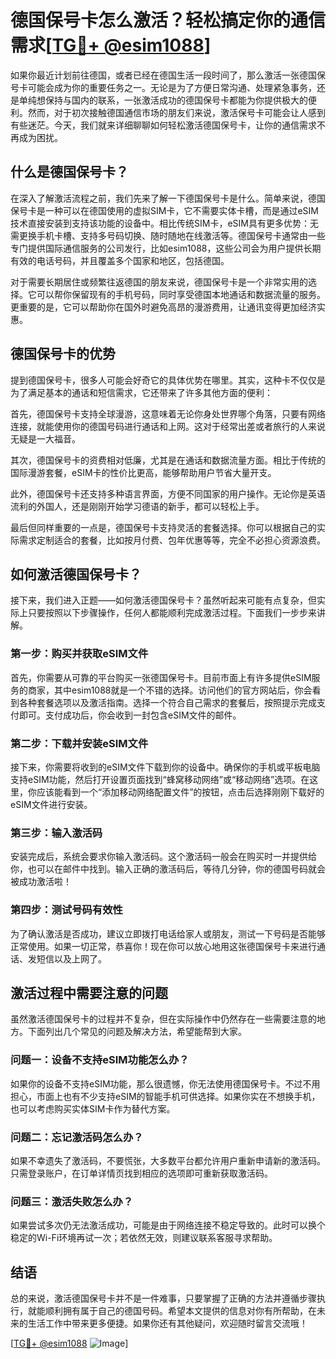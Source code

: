 # 德国保号卡怎么激活？轻松搞定你的通信需求[[TG💪+ @esim1088](https://t.me/s/esim1088)]

如果你最近计划前往德国，或者已经在德国生活一段时间了，那么激活一张德国保号卡可能会成为你的重要任务之一。无论是为了方便日常沟通、处理紧急事务，还是单纯想保持与国内的联系，一张激活成功的德国保号卡都能为你提供极大的便利。然而，对于初次接触德国通信市场的朋友们来说，激活保号卡可能会让人感到有些迷茫。今天，我们就来详细聊聊如何轻松激活德国保号卡，让你的通信需求不再成为困扰。

## 什么是德国保号卡？

在深入了解激活流程之前，我们先来了解一下德国保号卡是什么。简单来说，德国保号卡是一种可以在德国使用的虚拟SIM卡，它不需要实体卡槽，而是通过eSIM技术直接安装到支持该功能的设备中。相比传统SIM卡，eSIM具有更多优势：无需更换手机卡槽、支持多号码切换、随时随地在线激活等。德国保号卡通常由一些专门提供国际通信服务的公司发行，比如esim1088，这些公司会为用户提供长期有效的电话号码，并且覆盖多个国家和地区，包括德国。

对于需要长期居住或频繁往返德国的朋友来说，德国保号卡是一个非常实用的选择。它可以帮你保留现有的手机号码，同时享受德国本地通话和数据流量的服务。更重要的是，它可以帮助你在国外时避免高昂的漫游费用，让通讯变得更加经济实惠。

## 德国保号卡的优势

提到德国保号卡，很多人可能会好奇它的具体优势在哪里。其实，这种卡不仅仅是为了满足基本的通话和短信需求，它还带来了许多其他方面的便利：

首先，德国保号卡支持全球漫游，这意味着无论你身处世界哪个角落，只要有网络连接，就能使用你的德国号码进行通话和上网。这对于经常出差或者旅行的人来说无疑是一大福音。

其次，德国保号卡的资费相对低廉，尤其是在通话和数据流量方面。相比于传统的国际漫游套餐，eSIM卡的性价比更高，能够帮助用户节省大量开支。

此外，德国保号卡还支持多种语言界面，方便不同国家的用户操作。无论你是英语流利的外国人，还是刚刚开始学习德语的新手，都可以轻松上手。

最后但同样重要的一点是，德国保号卡支持灵活的套餐选择。你可以根据自己的实际需求定制适合的套餐，比如按月付费、包年优惠等等，完全不必担心资源浪费。

## 如何激活德国保号卡？

接下来，我们进入正题——如何激活德国保号卡？虽然听起来可能有点复杂，但实际上只要按照以下步骤操作，任何人都能顺利完成激活过程。下面我们一步步来讲解。

### 第一步：购买并获取eSIM文件

首先，你需要从可靠的平台购买一张德国保号卡。目前市面上有许多提供eSIM服务的商家，其中esim1088就是一个不错的选择。访问他们的官方网站后，你会看到各种套餐选项以及激活指南。选择一个符合自己需求的套餐后，按照提示完成支付即可。支付成功后，你会收到一封包含eSIM文件的邮件。

### 第二步：下载并安装eSIM文件

接下来，你需要将收到的eSIM文件下载到你的设备中。确保你的手机或平板电脑支持eSIM功能，然后打开设置页面找到“蜂窝移动网络”或“移动网络”选项。在这里，你应该能看到一个“添加移动网络配置文件”的按钮，点击后选择刚刚下载好的eSIM文件进行安装。

### 第三步：输入激活码

安装完成后，系统会要求你输入激活码。这个激活码一般会在购买时一并提供给你，也可以在邮件中找到。输入正确的激活码后，等待几分钟，你的德国号码就会被成功激活啦！

### 第四步：测试号码有效性

为了确认激活是否成功，建议立即拨打电话给家人或朋友，测试一下号码是否能够正常使用。如果一切正常，恭喜你！现在你可以放心地用这张德国保号卡来进行通话、发短信以及上网了。

## 激活过程中需要注意的问题

虽然激活德国保号卡的过程并不复杂，但在实际操作中仍然存在一些需要注意的地方。下面列出几个常见的问题及解决方法，希望能帮到大家。

### 问题一：设备不支持eSIM功能怎么办？

如果你的设备不支持eSIM功能，那么很遗憾，你无法使用德国保号卡。不过不用担心，市面上也有不少支持eSIM的智能手机可供选择。如果你实在不想换手机，也可以考虑购买实体SIM卡作为替代方案。

### 问题二：忘记激活码怎么办？

如果不幸遗失了激活码，不要慌张，大多数平台都允许用户重新申请新的激活码。只需登录账户，在订单详情页找到相应的选项即可重新获取激活码。

### 问题三：激活失败怎么办？

如果尝试多次仍无法激活成功，可能是由于网络连接不稳定导致的。此时可以换个稳定的Wi-Fi环境再试一次；若依然无效，则建议联系客服寻求帮助。

## 结语

总的来说，激活德国保号卡并不是一件难事，只要掌握了正确的方法并遵循步骤执行，就能顺利拥有属于自己的德国号码。希望本文提供的信息对你有所帮助，在未来的生活工作中带来更多便捷。如果你还有其他疑问，欢迎随时留言交流哦！

[[TG💪+ @esim1088](https://t.me/s/esim1088) ![Image](https://i.postimg.cc/4NQfJmqS/Snipaste-2025-05-13-00-14-12.png)]